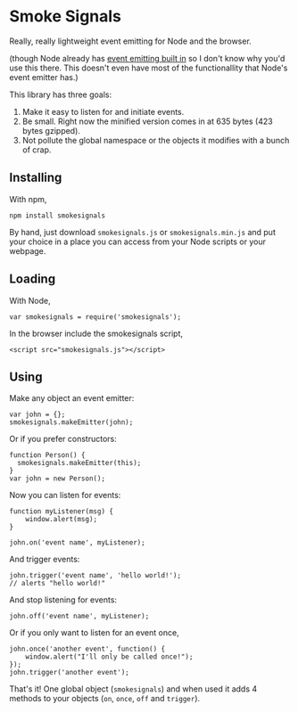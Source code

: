 Smoke Signals
=============

Really, really lightweight event emitting for Node and the browser.

(though Node already has [event emitting built in][1] so I don't know why you'd
use this there. This doesn't even have most of the functionallity that Node's
event emitter has.)

This library has three goals:

1. Make it easy to listen for and initiate events.
2. Be small. Right now the minified version comes in at 635 bytes (423 bytes
   gzipped).
3. Not pollute the global namespace or the objects it modifies with a bunch of
   crap.

Installing
----------

With npm,

    npm install smokesignals

By hand, just download `smokesignals.js` or `smokesignals.min.js` and put your
choice in a place you can access from your Node scripts or your webpage.

Loading
-------

With Node,

    var smokesignals = require('smokesignals');

In the browser include the smokesignals script,

    <script src="smokesignals.js"></script>

Using
-----

Make any object an event emitter:

    var john = {};
    smokesignals.makeEmitter(john);

Or if you prefer constructors:

    function Person() {
      smokesignals.makeEmitter(this);
    }
    var john = new Person();

Now you can listen for events:

    function myListener(msg) {
        window.alert(msg);
    }

    john.on('event name', myListener);

And trigger events:

    john.trigger('event name', 'hello world!');
    // alerts "hello world!"

And stop listening for events:

    john.off('event name', myListener);

Or if you only want to listen for an event once,

    john.once('another event', function() {
        window.alert("I'll only be called once!");
    });
    john.trigger('another event');

That's it! One global object (`smokesignals`) and when used it adds 4 methods to
your objects (`on`, `once`, `off` and `trigger`).

[1]: http://nodejs.org/docs/latest/api/events.html

